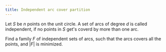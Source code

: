 ```yaml
---
title: Independent arc cover partition
---
```


Let $S$ be $n$ points on the unit circle. A set of arcs of degree $d$ is called independent, if no points in $S$ get's coverd by more than one arc.

Find a family $F$ of independent sets of arcs, such that the arcs covers all the points, and $|F|$ is minimized. 